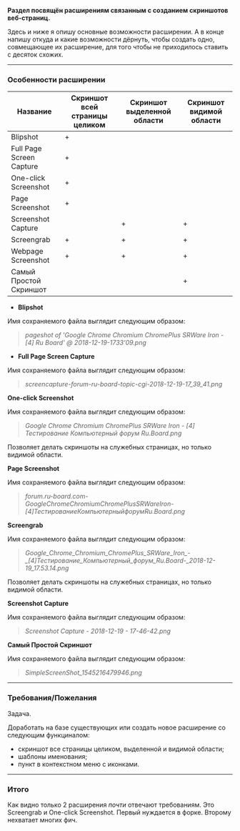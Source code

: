 **Раздел посвящён расширениям связанным с созданием скриншотов веб-страниц.**

Здесь и ниже я опишу основные возможности расширении. А в конце напишу откуда и какие возможности дёрнуть, чтобы создать одно, совмещающее их расширение, для того чтобы не приходилось ставить с десяток схожих.

* * *

### Особенности расширении


| Название                 | Скриншот всей страницы целиком | Скриншот выделенной области | Скриншот видимой области |
|--------------------------|--------------------------------|-----------------------------|--------------------------|
| Blipshot                 | +                              |                             |                          |
| Full Page Screen Capture | +                              |                             |                          |
| One-click Screenshot     | +                              |                             |                          |
| Page Screenshot          | +                              |                             |                          |
| Screenshot Capture       |                                | +                           | +                        |
| Screengrab               | +                              | +                           | +                        |
| Webpage Screenshot       | +                              | +                           | +                        |
| Cамый Простой Скриншот   |                                |                             | +                        |

* **Blipshot**

Имя сохраняемого файла выглядит следующим образом:

> *pageshot of 'Google Chrome Chromium ChromePlus SRWare Iron - [4] Ru Board' @ 2018-12-19-1733'09.png*

* **Full Page Screen Capture**

Имя сохраняемого файла выглядит следующим образом:

> *screencapture-forum-ru-board-topic-cgi-2018-12-19-17_39_41.png*

**One-click Screenshot**

Имя сохраняемого файла выглядит следующим образом:

> *Google Chrome Chromium ChromePlus SRWare Iron - [4] Тестирование Компьютерный форум Ru.Board.png*

Позволяет делать скриншоты на служебных страницах, но только видимой области.

**Page Screenshot**

Имя сохраняемого файла выглядит следующим образом:

> *forum.ru-board.com-GoogleChromeChromiumChromePlusSRWareIron-[4]ТестированиеКомпьютерныйфорумRu.Board.png*

**Screengrab**

Имя сохраняемого файла выглядит следующим образом:

> *Google_Chrome_Chromium_ChromePlus_SRWare_Iron_-_[4]_Тестирование_Компьютерный_форум_Ru.Board_-_2018-12-19_17.53.14.png*

Позволяет делать скриншоты на служебных страницах, но только видимой области.

**Screenshot Capture**

Имя сохраняемого файла выглядит следующим образом:

> *Screenshot Capture - 2018-12-19 - 17-46-42.png*

**Cамый Простой Скриншот**

Имя сохраняемого файла выглядит следующим образом:

> *SimpleScreenShot_1545216479946.png*

* * *

### Требования/Пожелания

Задача.

Доработать на базе существующих или создать новое расширение со следующим функциналом:
- скриншот все страницы целиком, выделенной и видимой области;
- шаблоны именования;
- пункт в контекстном меню с иконками.

* * *

### Итого

Как видно только 2 расширения *почти* отвечают требованиям. Это Screengrab и One-click Screenshot. Первый нуждается в форке. Второму нехватает многих фич.
